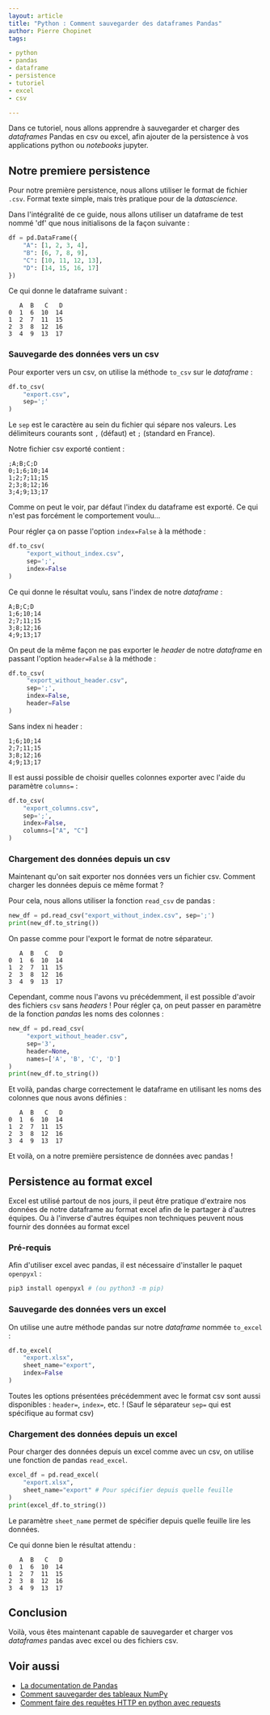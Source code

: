 ```yaml
---
layout: article
title: "Python : Comment sauvegarder des dataframes Pandas"
author: Pierre Chopinet
tags:

- python
- pandas
- dataframe
- persistence
- tutoriel
- excel
- csv

---
```


Dans ce tutoriel, nous allons apprendre à sauvegarder et charger des _dataframes_ Pandas en csv ou excel, afin
ajouter de la persistence à vos applications python ou _notebooks_ jupyter. <!--more-->

## Notre premiere persistence

Pour notre première persistence, nous allons utiliser le format de fichier `.csv`. Format texte simple, mais très
pratique pour de la _datascience_.

Dans l'intégralité de ce guide, nous allons utiliser un dataframe de test nommé 'df' que nous initialisons de la façon
suivante :

```python
df = pd.DataFrame({
    "A": [1, 2, 3, 4],
    "B": [6, 7, 8, 9],
    "C": [10, 11, 12, 13],
    "D": [14, 15, 16, 17]
})
```

Ce qui donne le dataframe suivant :

```
   A  B   C   D
0  1  6  10  14
1  2  7  11  15
2  3  8  12  16
3  4  9  13  17
```

### Sauvegarde des données vers un csv

Pour exporter vers un csv, on utilise la méthode `to_csv` sur le _dataframe_ :

```python
df.to_csv(
    "export.csv", 
    sep=';'
)
```

Le `sep` est le caractère au sein du fichier qui sépare nos valeurs. Les
délimiteurs courants sont `,` (défaut) et `;` (standard en France).

Notre fichier csv exporté contient :

```csv
;A;B;C;D
0;1;6;10;14
1;2;7;11;15
2;3;8;12;16
3;4;9;13;17
```

Comme on peut le voir, par défaut l'index du dataframe est exporté. Ce qui n'est pas forcément le comportement voulu...

Pour régler ça on passe l'option `index=False` à la méthode :

```python
df.to_csv(
     "export_without_index.csv",
     sep=';',
     index=False
)
```

Ce qui donne le résultat voulu, sans l'index de notre _dataframe_ :

```csv
A;B;C;D
1;6;10;14
2;7;11;15
3;8;12;16
4;9;13;17
```

On peut de la même façon ne pas exporter le _header_ de notre _dataframe_ en passant l'option `header=False` à la
méthode :

```python
df.to_csv(
     "export_without_header.csv",
     sep=';', 
     index=False,
     header=False
)
```

Sans index ni header :

```csv
1;6;10;14
2;7;11;15
3;8;12;16
4;9;13;17
```

Il est aussi possible de choisir quelles colonnes exporter avec l'aide du paramètre `columns=` :

```python
df.to_csv(
    "export_columns.csv",
    sep=';',
    index=False,
    columns=["A", "C"]
)
```

### Chargement des données depuis un csv

Maintenant qu'on sait exporter nos données vers un fichier csv.
Comment charger les données depuis ce même format ?

Pour cela, nous allons utiliser la fonction `read_csv` de pandas :

```python
new_df = pd.read_csv("export_without_index.csv", sep=';')
print(new_df.to_string())
```

On passe comme pour l'export le format de notre séparateur.

```
   A  B   C   D
0  1  6  10  14
1  2  7  11  15
2  3  8  12  16
3  4  9  13  17
```

Cependant, comme nous l'avons vu précédemment, il est possible d'avoir des fichiers `csv` sans _headers_ !
Pour régler ça, on peut passer en paramètre de la fonction _pandas_ les noms des colonnes :

```python
new_df = pd.read_csv(
     "export_without_header.csv",
     sep='3',
     header=None,
     names=['A', 'B', 'C', 'D']
)
print(new_df.to_string())
```

Et voilà, pandas charge correctement le dataframe en utilisant les noms des colonnes que nous avons définies :

```
   A  B   C   D
0  1  6  10  14
1  2  7  11  15
2  3  8  12  16
3  4  9  13  17
```

Et voilà, on a notre première persistence de données avec pandas !

## Persistence au format excel

Excel est utilisé partout de nos jours, il peut être pratique d'extraire nos données de notre dataframe au format excel
afin de le partager à d'autres équipes.
Ou à l'inverse d'autres équipes non techniques peuvent nous fournir des données au format excel

### Pré-requis

Afin d'utiliser excel avec pandas, il est nécessaire d'installer le paquet `openpyxl` :

```Bash
pip3 install openpyxl # (ou python3 -m pip)
```

### Sauvegarde des données vers un excel

On utilise une autre méthode pandas sur notre _dataframe_ nommée `to_excel` :

```python
df.to_excel(
    "export.xlsx",
    sheet_name="export",
    index=False
)
```

Toutes les options présentées précédemment avec le format csv sont aussi disponibles : `header=`, `index=`, etc. ! 
(Sauf le séparateur `sep=` qui est spécifique au format csv)

### Chargement des données depuis un excel

Pour charger des données depuis un excel comme avec un csv, on utilise une fonction de pandas `read_excel`.

```python
excel_df = pd.read_excel(
    "export.xlsx",
    sheet_name="export" # Pour spécifier depuis quelle feuille
)
print(excel_df.to_string())
```

Le paramètre `sheet_name` permet de spécifier depuis quelle feuille lire les données.

Ce qui donne bien le résultat attendu :

```
   A  B   C   D
0  1  6  10  14
1  2  7  11  15
2  3  8  12  16
3  4  9  13  17
```

## Conclusion

Voilà, vous êtes maintenant capable de sauvegarder et charger vos _dataframes_ pandas avec excel ou des fichiers csv.

## Voir aussi

- [La documentation de Pandas](https://pandas.pydata.org/docs/)
- [Comment sauvegarder des tableaux NumPy](https://blog.jaaj.dev/2022/01/25/Comment-sauvegarder-un-tableau-numpy.html)
- [Comment faire des requêtes HTTP en python avec requests](https://blog.jaaj.dev/2020/05/22/Comment-faire-des-requetes-http-en-python-avec-requests.html)
